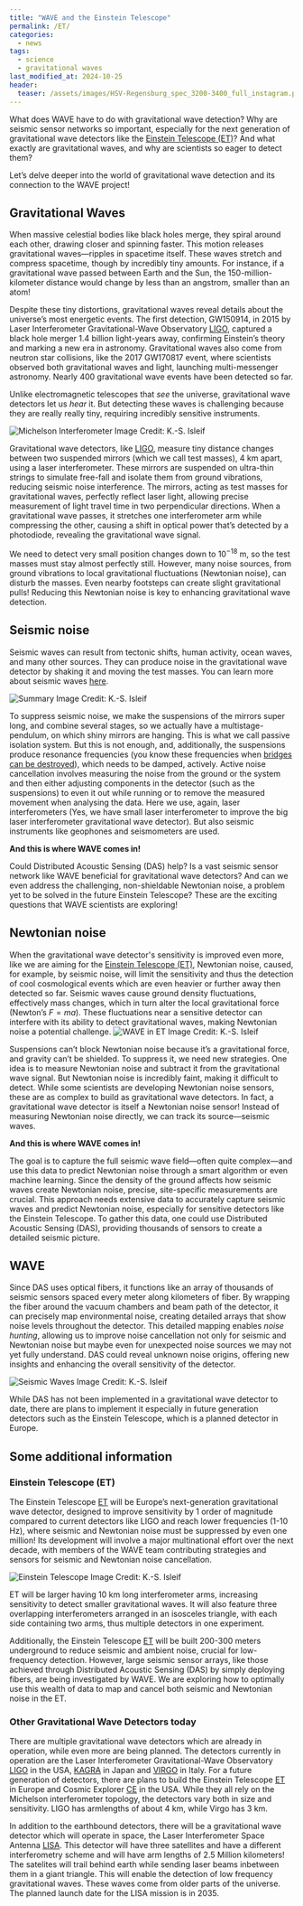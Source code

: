 ```yaml
---
title: "WAVE and the Einstein Telescope"
permalink: /ET/
categories:
  - news
tags:
  - science
  - gravitational waves
last_modified_at: 2024-10-25
header:
  teaser: /assets/images/HSV-Regensburg_spec_3200-3400_full_instagram.png
---
```



What does WAVE have to do with gravitational wave detection? Why are seismic sensor networks so important, especially for the next generation of gravitational wave detectors like the [Einstein Telescope (ET)](https://www.et-gw.eu/)? And what exactly are gravitational waves, and why are scientists so eager to detect them?

Let’s delve deeper into the world of gravitational wave detection and its connection to the WAVE project!

## Gravitational Waves

When massive celestial bodies like black holes merge, they spiral around each other, drawing closer and spinning faster. This motion releases gravitational waves—ripples in spacetime itself. These waves stretch and compress spacetime, though by incredibly tiny amounts. For instance, if a gravitational wave passed between Earth and the Sun, the 150-million-kilometer distance would change by less than an angstrom, smaller than an atom!

Despite these tiny distortions, gravitational waves reveal details about the universe’s most energetic events. The first detection, GW150914, in 2015 by Laser Interferometer Gravitational-Wave Observatory [LIGO](https://www.ligo.caltech.edu/), captured a black hole merger 1.4 billion light-years away, confirming Einstein’s theory and marking a new era in astronomy. Gravitational waves also come from neutron star collisions, like the 2017 GW170817 event, where scientists observed both gravitational waves and light, launching multi-messenger astronomy. Nearly 400 gravitational wave events have been detected so far.

Unlike electromagnetic telescopes that *see* the universe, gravitational wave detectors let us *hear* it. But detecting these waves is challenging because they are really really tiny, requiring incredibly sensitive instruments.

![Michelson Interferometer Image](MI_pic_ENG.png) Credit: K.-S. Isleif

Gravitational wave detectors, like [LIGO](https://www.ligo.caltech.edu/), measure tiny distance changes between two suspended mirrors (which we call test masses), 4 km apart, using a laser interferometer. These mirrors are suspended on ultra-thin strings to simulate free-fall and isolate them from ground vibrations, reducing seismic noise interference. The mirrors, acting as test masses for gravitational waves, perfectly reflect laser light, allowing precise measurement of light travel time in two perpendicular directions.
When a gravitational wave passes, it stretches one interferometer arm while compressing the other, causing a shift in optical power that’s detected by a photodiode, revealing the gravitational wave signal. 

We need to detect very small position changes down to $10^{-18}$ m, so the test masses must stay almost perfectly still. However, many noise sources, from ground vibrations to local gravitational fluctuations (Newtonian noise), can disturb the masses. Even nearby footsteps can create slight gravitational pulls! Reducing this Newtonian noise is key to enhancing gravitational wave detection.


## Seismic noise
Seismic waves can result from tectonic shifts, human activity, ocean waves, and many other sources. They can produce noise in the gravitational wave detector by shaking it and moving the test masses. You can learn more about seismic waves [here](https://wave-hamburg.eu/media/Insta-0-seismic/). 

![Summary Image](ET_env_noise_ENG.png) Credit: K.-S. Isleif

To suppress seismic noise, we make the suspensions of the mirrors super long, and combine several stages, so we actually have a multistage-pendulum, on which shiny mirrors are hanging.  This is what we call passive isolation system. 
But this is not enough, and, additionally, the suspensions produce resonance frequencies (you know these frequencies when [bridges can be destroyed](https://www.youtube.com/watch?v=XggxeuFDaDU)), which needs to be damped, actively. 
Active noise cancellation involves measuring the noise from the ground or the system and then either adjusting components in the detector (such as the suspensions) to even it out while running or to remove the measured movement when analysing the data. Here we use, again, laser interferometers (Yes, we have small laser interferometer to improve the big laser interferometer gravitational wave detector). But also seismic instruments like geophones and seismometers are used.

**And this is where WAVE comes in!**

Could Distributed Acoustic Sensing (DAS) help? Is a vast seismic sensor network like WAVE beneficial for gravitational wave detectors? And can we even address the challenging, non-shieldable Newtonian noise, a problem yet to be solved in the future Einstein Telescope? These are the exciting questions that WAVE scientists are exploring!

## Newtonian noise

When the gravitational wave detector's sensitivity is improved even more, like we are aiming for the  [Einstein Telescope (ET)](https://www.et-gw.eu/), Newtonian noise, caused, for example, by seismic noise, will limit the sensitivity and thus the detection of cool cosmological events which are even heavier or further away then detected so far. Seismic waves cause ground density fluctuations, effectively mass changes, which in turn alter the local gravitational force (Newton’s $F = ma$). These fluctuations near a sensitive detector can interfere with its ability to detect gravitational waves, making Newtonian noise a potential challenge.
![WAVE in ET Image](NN.png) Credit: K.-S. Isleif

Suspensions can’t block Newtonian noise because it’s a gravitational force, and gravity can’t be shielded. To suppress it, we need new strategies. One idea is to measure Newtonian noise and subtract it from the gravitational wave signal. But Newtonian noise is incredibly faint, making it difficult to detect. While some scientists are developing Newtonian noise sensors, these are as complex to build as gravitational wave detectors. In fact, a gravitational wave detector is itself a Newtonian noise sensor!
Instead of measuring Newtonian noise directly, we can track its source—seismic waves. 

**And this is where WAVE comes in!**

The goal is to capture the full seismic wave field—often quite complex—and use this data to predict Newtonian noise through a smart algorithm or even machine learning. Since the density of the ground affects how seismic waves create Newtonian noise, precise, site-specific measurements are crucial. This approach needs extensive data to accurately capture seismic waves and predict Newtonian noise, especially for sensitive detectors like the Einstein Telescope. To gather this data, one could use Distributed Acoustic Sensing (DAS), providing thousands of sensors to create a detailed seismic picture.

## WAVE

Since DAS uses optical fibers, it functions like an array of thousands of seismic sensors spaced every meter along kilometers of fiber. By wrapping the fiber around the vacuum chambers and beam path of the detector, it can precisely map environmental noise, creating detailed arrays that show noise levels throughout the detector. This detailed mapping enables *noise hunting*, allowing us to improve noise cancellation not only for seismic and Newtonian noise but maybe even for unexpected noise sources we may not yet fully understand. DAS could reveal unknown noise origins, offering new insights and enhancing the overall sensitivity of the detector. 

![Seismic Waves Image](ET_env_noise_with_fiber_ENG.png) Credit: K.-S. Isleif

While DAS has not been implemented in a gravitational wave detector to date, there are plans to implement it especially in future generation detectors such as the Einstein Telescope, which is a planned detector in Europe. 


## Some additional information 

### Einstein Telescope (ET)
The Einstein Telescope [ET](https://www.et-gw.eu/) will be Europe’s next-generation gravitational wave detector, designed to improve sensitivity by 1 order of magnitude compared to current detectors like LIGO and reach lower frequencies (1-10 Hz), where seismic and Newtonian noise must be suppressed by even one million! Its development will involve a major multinational effort over the next decade, with members of the WAVE team contributing strategies and sensors for seismic and Newtonian noise cancellation.

![Einstein Telescope Image](ET_sketch.png) Credit: K.-S. Isleif

ET will be larger having 10 km long interferometer arms, increasing sensitivity to detect smaller gravitational waves. It will also feature three overlapping interferometers arranged in an isosceles triangle, with each side containing two arms, thus multiple detectors in one experiment. 

Additionally, the Einstein Telescope [ET](https://www.et-gw.eu/) will be built 200-300 meters underground to reduce seismic and ambient noise, crucial for low-frequency detection. However, large seismic sensor arrays, like those achieved through Distributed Acoustic Sensing (DAS) by simply deploying fibers, are being investigated by WAVE. We are exploring how to optimally use this wealth of data to map and cancel both seismic and Newtonian noise in the ET.


### Other Gravitational Wave Detectors today

There are multiple gravitational wave detectors which are already in operation, while even more are being planned. The detectors currently in operation are the Laser Interferometer Gravitational-Wave Observatory [LIGO](https://www.ligo.caltech.edu/) in the USA, [KAGRA](https://gwcenter.icrr.u-tokyo.ac.jp/en/) in Japan and [VIRGO](https://www.virgo-gw.eu/) in Italy. For a future generation of detectors, there are plans to build the Einstein Telescope [ET](https://www.et-gw.eu/) in Europe and Cosmic Explorer [CE](https://cosmicexplorer.org/) in the USA. While they all rely on the Michelson interferometer topology, the detectors vary both in size and sensitivity. LIGO has armlengths of about 4 km, while Virgo has 3 km. 

In addition to the earthbound detectors, there will be a gravitational wave detector which will operate in space, the Laser Interferometer Space Antenna [LISA](https://www.lisamission.org/). This detector will have three satellites and have a different interferometry scheme and will have arm lengths of 2.5 Million kilometers! The satelites will trail behind earth while sending laser beams inbetween them in a giant triangle. This will enable the detection of low frequency gravitational waves. These waves come from older parts of the universe. The planned launch date for the LISA mission is in 2035.


<!---
## Gravitational Waves and their Detection
When large celestial bodies, such as black holes, merge, they spiral around each other beforehand, getting closer to each other and turning faster and faster. During this process, energy is released in the form of gravitational waves, which can be described as ripples in spacetime. These ripples travel at the speed of light and stretch and bend space time. While gravitational waves were predicted by Alrbert Einstein, the first direct detection of a gravitational wave was in 2015. The wave originated from a black hole merger which occured around 1.4 billion lightyears from the earth. Since then, around 400 gravitational waves have been detected. Analysing these waves gives us new insights into the universe and will enable multi messenger astronomy. While other space telescopes, such as the James Webb telescope use electromagnetic radiation (light) as their source of information, gravitational wave detectors use gravity. As this information comes from different forces, they compliment each other, similar to seeing and hearing. 

As the amplitude, or strength, of these waves is very small at fractions of an atomic length, coming in at around  $1 \times 10^{-21}$ m. Due to the ripples being so tiny, the detectors that are used for this need to be both able to be both extremely sensitive and very stable. This stability is impacted by miniscule changes, such as small seismic waves which occur naturally in the crust of the earth.

Gravitational wave detectors work on the basis of laser interferometers. These are high precision instruments which measures relative length changes. The most common interferometer topology is the so-called michelson interferometer. In this, light from a laser is split into two equal parts, which follow different paths, commonly knwn as interferometer arms. Using mirrors, also known as test masses, the light is then reflected at the end of the arms being sent back to the splitter. Here, the light from both arms is overlapped. This overlap is called the interference, which is measured.

![Michelson Interferometer Image](MI_pic.jpg) Credit: K.-S. Isleif

When the interferometer experiences arm length changes due to a gravitational wave which passes through it, the output of the interferometer can measure this change.  In order to ensure that the length change is sufficiently large to be detected, gravitational wave detectors have arm lengths of several kilometres. However, these large interferometers are subject to multiple noise sources, which cause the components to move around, obscuring the signal. The solution for this is to implement multiple stages of active and passive noise cancellation, where additional sensors are employed in order to keep the individual components stable. 

![Summary Image](ET_env_noise.png) Credit: K.-S. Isleif

Two of the noise sources which affect gravitational waves are seismic and Newtonian noise. Seismic noise is defined as seismic waves which propagate through the earth. This can be due to the shifting of tectonic plates, human activity, tidal movement or a multitude of other reasons. More about seismic weaves can be found [here](https://wave-hamburg.eu/media/Insta-0-seismic/). Newtonian noise describes the local changes in the gravitational field of the earth which are constantly taking place. This is due to density fluctuations in the ground. Both of these noise sources couple into the detector acting on the suspended mirrors. Unless adressed, this will reduce the sensitivity of the detectors.

![WAVE in ET Image](NN.png) Credit: K.-S. Isleif

The approaches to noise suppression can be put into the categories of passive and active noise mitigation. Passive noise mitigation describe the parts of the detector design which reduce the amount of noise even reaching the components. An example of this is the fact that the optical components, such as the mirrors at the end of the interferometer arms,are suspended. These suspensions have a height of multiple meters and incorporate multiple stages. This decouples some of the ground motion from the test masses. Another example is using platforms with springs which also dampen the ground motion. 

Active noise cancellation involves measuring the noise from the ground or the system and then either adjusting components in the detector (such as the suspensions) to even it out while running or to remove the measured movement when analysing the data. 

One of the approaches for active noise mititgation in using Distributed Acoustic Sensing, which is the sensor we use in the WAVE project. As DAS uses optical fibres, it behaves as many sensors in a continuous line. By potentially wrapping the fiber around the vacuum chambers and the beam path, the environmental noise can be accurately depicted by creating arrays which show the noise thourghout the detector. This can enable a targeted response in the different parts of the detector.

![Seismic Waves Image](ET_env_noise_with_fiber.png) Credit: K.-S. Isleif

While DAS has not been implemented in a gravitational wave detector to date, there are plans to implement it especially in future generation detectors such as the Einstein Telescope, which is a planned detector in Europe. 

## Gravitational Wave Detectors today
There are multiple gravitational wave detectors which are already in opertation, while even more are being planned. The detectors currently in operation are the Laser Interferometer Gravitational-Wave Observatory [LIGO](https://www.ligo.caltech.edu/) in the USA, [KAGRA](https://gwcenter.icrr.u-tokyo.ac.jp/en/) in Japan and [VIRGO](https://www.virgo-gw.eu/) in Italy. For a future generation of detectors, there are plans to build the Einstein Telescope [ET](https://www.et-gw.eu/) in Europe and Cosmic Explorer [CE](https://cosmicexplorer.org/) in the USA.These detectors vary both in size and sensitivity.  

In addition to the earthbound detectors, there will a gravitational wave detector which will operate in space, the Laser Interferometer Space Antenna [LISA](https://www.lisamission.org/). This detector will have threee satelites and have a different interferometry scheme and will have arm lengths of $2.5 \times 10^{6}  m$. 

## Einstein Telescope (ET)
![Einstein Telescope Image](ET_sketch.png) Credit: K.-S. Isleif

The Einstein Telescope will be a new gravitational wave detector in Europe with the goal of gaining about seven orders of magnitude of sensitivity compared to current gravitational wave detectors as well as reaching lower frequencies in the band from 1-10 Hz. Developig and building the ET will be large, multinational effort which will span the next decade. However, parts of the setup of the detector which will ensure the gain in senstivity  have been decided. 

Firstly, the ET will have arm lengths of 10 km. The lengths of the arms is one of the factor which determines how sensitive a detector is. A longer armlength gives a larger relative arm length change, making it possible to detect smaller gravitational waves. 

Secondly, the ET will consist of three itnerferometers which will overlap each other. ET will be built in the shape of an isosceles triangle, where each side will include two interferometer arm. The start and end points of the three interferometers will be at the corners of the triangle, with readout ports and mirrors of which the laser is reflected of. The interferometers will be equal to each other. Using multiple measurement intrsuments is a well know technique to ensure that noise is eliminated. 

Thirdly, the ET will be built below ground, at a depth of 200 - 300 m. Going this far below the surface reduces both the seismic and the ambient noise which the detector experiences. As seismic noise is very prevalent in the lower frequency band targeted by ET, reducing the amount of it experienced by the detector is a vital step in ensuring sensitivity. 
 
However, there will still be a need for additional seismic sensors within the detector to actuate and measure the seismic activity. One of these sensors will be Distributed Acoustic Sensing. 

In order for the ET to be successfull endeveour, both seismic and Newtonian noise needs to be further suppressed by sensors.
The WAVE collaboration is currently investigating Distributed Acoustic Sensing as a future sensor for the cancellation of seismic and Newtonian noise in the Einstein Telescope.

When seismic waves go through a gravitational wave detector, they can move the mirrors of the interferometer. In the output, it's impossible to distinguish between a length change in the arm and a movement of the mirror itself. Therefore, dampening this movement or knowing which movement is due to seismic activity rather than gravitational waves it imperative. 

We plan on using the technology of WAVE, distributed acoustic sensing (DAS) to measure this seismic activity





The basic design used in most detectors is a Michelson interferometer. A laser beam is split into two equal parts, each traveling down a separate arm of the interferometer, where mirrors reflect them back. When the two beams are recombined, any difference in their travel distance—caused by passing gravitational waves—creates an interference pattern. This interference pattern reveals tiny variations in arm length caused by spacetime distortions.
Gravitational wave detectors work on the basis of laser interferometers. These are high precision instruments which measures relative length changes. The most common interferometer topology is the Michelson interferometer. Here, light from a laser is split into two equal parts, which follow different paths, commonly known as interferometer arms. Using mirrors, also known as test masses, the light is then reflected at the end of the arms being sent back to the splitter. Here, the light from both arms is overlapped. This overlap is the sum of both arms and is called the interference. This interference is then measured. 
When the interferometer experiences arm length changes due to a gravitational wave which passes through it, the output of the interferometer can measure this change.  In order to ensure that the length change is sufficiently large to be detected, gravitational wave detectors have arm lengths of several kilometres. However, these large interferometers are subject to multiple noise sources, which cause the components to move around, obscuring the signal. The solution for this is to implement multiple stages of active and passive noise cancellation, where additional sensors are employed in order to keep the individual components stable. 



The approaches to noise suppression can be put into the categories of passive and active noise mitigation. Passive noise mitigation describes the parts of the detector design which reduce the amount of noise reaching the components. An example of this is the fact that the optical components, such as the mirrors at the end of the interferometer arms, are suspended. These suspensions have a height of multiple meters and incorporate multiple stages. This decouples some of the ground motion from the test masses. Another example is using platforms with springs which also dampen the ground motion. 
--->

